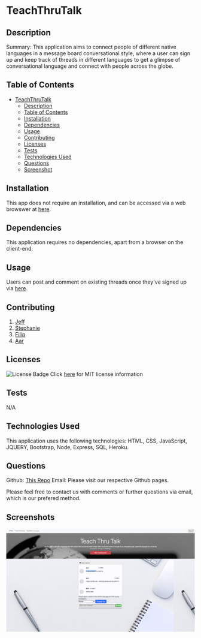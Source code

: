 # TeachThruTalk
          
## Description

Summary: This application aims to connect people of different native languages in a message board conversational style, where a user can sign up and keep track of threads in different languages to get a glimpse of conversational language and connect with people across the globe.

## Table of Contents

- [TeachThruTalk](#TeachThruTalk)
  - [Description](#description)
  - [Table of Contents](#table-of-contents)
  - [Installation](#installation)
  - [Dependencies](#dependencies)
  - [Usage](#usage)
  - [Contributing](#contributing)
  - [Licenses](#licenses)
  - [Tests](#tests)
  - [Technologies Used](#technologies-used)
  - [Questions](#questions)
  - [Screenshot](#screenshot)

## Installation

This app does not require an installation, and can be accessed via a web browswer at [here](https://teach-through-talk.herokuapp.com/).

## Dependencies

This application requires no dependencies, apart from a browser on the client-end.

## Usage

Users can post and comment on existing threads once they've signed up via [here](https://teach-through-talk.herokuapp.com/).

## Contributing

1. [Jeff](https://github.com/Jeffiftyone)
2. [Stephanie](https://github.com/Wickette)
3. [Filip](https://github.com/FilipAlH)
4. [Aar](https://github.com/AarKaiser)

## Licenses

![License Badge](https://img.shields.io/badge/mit-license-blue)
Click [here](https://choosealicense.com/licenses/mit) for MIT license information


## Tests

N/A

## Technologies Used

This application uses the following technologies: HTML, CSS, JavaScript, JQUERY, Bootstrap, Node, Express, SQL, Heroku.

## Questions

Github: [This Repo](https://github.com/FilipAlH/TeachThruTalk#TeachThruTalk)
Email: Please visit our respective Github pages.

Please feel free to contact us with comments or further questions via email, which is our prefered method.

## Screenshots

![Screenshot](https://raw.githubusercontent.com/FilipAlH/TeachThruTalk/main/assets/images/screenshot.png)
